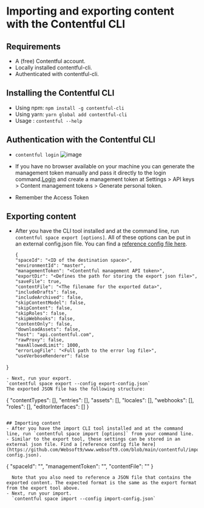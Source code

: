 # Importing and exporting content with the Contentful CLI

## Requirements
- A (free) Contentful account.
- Locally installed contentful-cli.
- Authenticated with contentful-cli.

## Installing the Contentful CLI
- Using npm: `npm install -g contentful-cli`
- Using yarn: `yarn global add contentful-cli`
- Usage : `contentful --help`

## Authentication with the Contentful CLI
- `contentful login`
![image](https://user-images.githubusercontent.com/7624828/192952643-b95bb64b-3ac2-42ae-bb7b-06a5075670fb.png)
- If you have no browser available on your machine you can generate the management token manually and pass it directly to the login command.[Login](https://be.contentful.com/login) and create a management token at Settings > API keys > Content management tokens > Generate personal token.

- Remember the Access Token 

## Exporting content
- After you have the CLI tool installed and at the command line, run `contentful space export [options]`.
  All of these options can be put in an external config.json file. You can find a [reference config file here](https://github.com/Websoft9/www.websoft9.com/blob/main/contentful/export-config.json).
  ```
  {
  "spaceId": "<ID of the destination space>",
  "environmentId": "master",
  "managementToken": "<Contentful management API token>",
  "exportDir": "<Defines the path for storing the export json file>",
  "saveFile": true,
  "contentFile": "<The filename for the exported data>",
  "includeDrafts": false,
  "includeArchived": false,
  "skipContentModel": false,
  "skipContent": false,
  "skipRoles": false,
  "skipWebhooks": false,
  "contentOnly": false,
  "downloadAssets": false,
  "host": "api.contentful.com",
  "rawProxy": false,
  "maxAllowedLimit": 1000,
  "errorLogFile": "<Full path to the error log file>",
  "useVerboseRenderer": false
}
  ```
- Next, run your export.
`contentful space export --config export-config.json`
The exported JSON file has the following structure:
```
{
  "contentTypes": [],
  "entries": [],
  "assets": [],
  "locales": [],
  "webhooks": [],
  "roles": [],
  "editorInterfaces": []
}
```

## Importing content
- After you have the import CLI tool installed and at the command line, run `contentful space import [options]` from your command line.
- Similar to the export tool, these settings can be stored in an external json file. Find a [reference config file here](https://github.com/Websoft9/www.websoft9.com/blob/main/contentful/import-config.json).
```
{
  "spaceId": "<ID of the destination space>",
  "managementToken": "<Contentful management API token>",
  "contentFile": "<JSON file that contains data to be import to your space>"
}
```
  Note that you also need to reference a JSON file that contains the exported content. The expected format is the same as the export format from the export tool above.
- Next, run your import.
  `contentful space import --config import-config.json`
